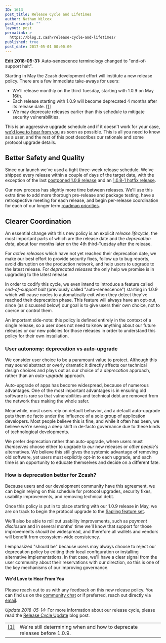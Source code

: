 ```yaml
---
ID: 1613
post_title: Release Cycle and Lifetimes
author: Nathan Wilcox
post_excerpt: ""
layout: post
permalink: >
  https://blog.z.cash/release-cycle-and-lifetimes/
published: true
post_date: 2017-05-01 00:00:00
---
```

<strong>Edit 2018-05-31:</strong> Auto-senescence terminology changed to "end-of-support halt".

Starting in May the Zcash development effort will institute a new release policy. There are a few immediate take-aways for users:
<ul class="simple">
 	<li>We'll release monthly on the third Tuesday, starting with 1.0.9 on May 16th.</li>
 	<li>Each release starting with 1.0.9 will become deprecated 4 months after its release date. <a id="id1" class="footnote-reference" href="#id3">[1]</a></li>
 	<li>We may deprecate releases earlier than this schedule to mitigate security vulnerabilities.</li>
</ul>
This is an aggressive upgrade schedule and if it doesn't work for your case, <a class="reference external" href="https://z.cash/contact.html">we'd love to hear from you</a> as soon as possible. This is all you need to know as a user, and the rest of this post describes our rationale and some protocol upgrade details.
<div id="better-safety-and-quality" class="section">
<h2>Better Safety and Quality</h2>
Since our launch we've used a tight three-week release schedule. We've shipped every release within a couple of days of the target date, with the exception of the last <a class="reference external" href="/zcash-1-0-9-postponed/">postponed 1.0.9 release</a> and an <a class="reference external" href="/new-release-1-0-8-1/">1.0.8-1 hotfix release</a>.

Our new process has slightly more time between releases. We'll use this extra time to add more thorough pre-release and package testing, have a retrospective meeting for each release, and begin per-release coordination for each of our longer term <a class="reference external" href="/the-near-future-of-zcash/">roadmap priorities</a>.

</div>
<div id="clearer-coordination" class="section">
<h2>Clearer Coordination</h2>
An essential change with this new policy is an explicit <cite>release lifecycle</cite>, the most important parts of which are the release date and the <cite>deprecation date</cite>, about four months later on the 4th third-Tuesday after the release.

For <cite>active releases</cite> which have not yet reached their deprecation date, we make our best effort to provide security fixes, follow up to bug reports, avoid disruption on the production network, and help users to upgrade to the latest release. For <cite>deprecated releases</cite> the only help we promise is in upgrading to the latest release.

In order to codify this cycle, we even intend to introduce a feature called <cite>end-of-support halt</cite> (previously called "auto-senescence") starting in 1.0.9 which will cause nodes to automatically exit when they detect they've reached their deprecation phase. This feature will always have an opt-out, since (as discussed below) our goal is to give users their own choice, not to coerce or control them.

An important side-note: this policy is defined entirely in the context of a single release, so a user does not need to know anything about our future releases or our new policies for those releases in order to understand this policy for their own installation.
<div id="user-autonomy-deprecation-vs-auto-upgrade" class="section">
<h3>User autonomy: deprecation vs auto-upgrade</h3>
We consider user choice to be a paramount value to protect. Although this may sound abstract or overly dramatic it directly affects our technical design choices and plays out as our choice of a <cite>deprecation</cite> approach, rather than an <cite>auto-upgrade</cite> approach.

Auto-upgrade of apps has become widespread, because of numerous advantages. One of the most important advantages is in ensuring old software is rare so that vulnerabilities and technical debt are removed from the network thus making the whole safer.

Meanwhile, most users rely on default behavior, and a default auto-upgrade puts them de facto under the influence of a sole group of application developers. Most people believe this is fine, and while it often has been, we believe we're seeing a deep shift in de-facto governance due to these kinds of technological developments.

We prefer deprecation rather than auto-upgrade, where users must <em>themselves</em> choose either to upgrade to <em>our</em> new releases or <em>other people's</em> alternatives. We believe this still gives the systemic advantage of removing old software, yet users must explicitly opt-in to each upgrade, and each time is an opportunity to educate themselves and decide on a different fate.

</div>
<div id="how-is-deprecation-better-for-zcash" class="section">
<h3>How is deprecation better for Zcash?</h3>
Because users and our development community have this agreement, we can begin relying on this schedule for protocol upgrades, security fixes, usability improvements, and removing technical debt.

Once this policy is put in to place starting with our 1.0.9 release in May, we are on track to begin the protocol upgrade to the <a class="reference external" href="/the-near-future-of-zcash/">Sapling feature set</a>.

We'll also be able to roll out usability improvements, such as <cite>payment disclosure</cite> and in several months' time we'll know that support for those improvements <em>should be</em> widespread, and therefore all wallets and vendors will benefit from ecosystem-wide consistency.

I emphasized "should be" because users may always choose to reject our deprecation policy by editing their local configuration or installing alternative implementations. In that case, we'll have a clear signal from the user community about their reservations with our direction, so this is one of the key mechanisms of our improving governance.

<div id="id2" class="section">
<h4>We'd Love to Hear From You</h4>
Please reach out to us with any feedback on this new release policy. You can find us on the <a class="reference external" href="https://chat.zcashcommunity.com">community chat</a> or if preferred, reach out directly via <a class="reference external" href="mailto:info@z.cash">email</a>.

<p><em>Update 2018-05-14:</em> For more information about our release cycle, please read the <a href="/release-cycle-update/">Release Cycle Update</a> blog post.

<table id="id3" class="docutils footnote" frame="void" rules="none"><colgroup><col class="label" /><col /></colgroup>
<tbody valign="top">
<tr>
<td class="label"><a class="fn-backref" href="#id1">[1]</a></td>
<td>We're still determining when and how to deprecate releases before 1.0.9.</td>
</tr>
</tbody>
</table>
</div>
</div>
</div>